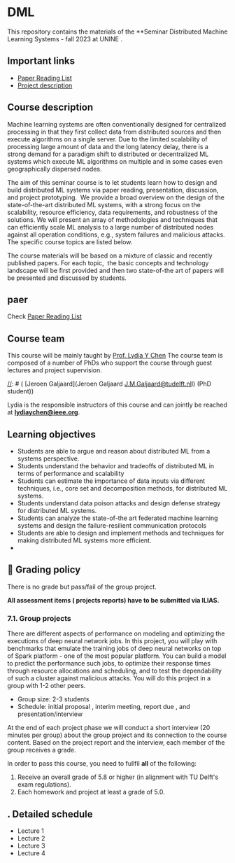 # DML
This repository contains the materials of the  **Seminar Distributed Machine Learning Systems - fall 2023  at UNINE . 




##  <a name='Importantlinks'></a>Important links

- [Paper Reading List](PaperList.md)
- [Project description](project.md)



##  <a name='Coursedescription'></a>Course description

Machine learning systems are often conventionally designed for centralized processing in that they first collect data from distributed sources and then execute algorithms on a single server. Due to the limited scalability of processing large amount of data and the long latency delay, there is a strong demand for a paradigm shift to distributed or decentralized ML systems which execute ML algorithms on multiple and in some cases even geographically dispersed nodes.

The aim of this seminar course is to let students learn how to design and build distributed ML systems via paper reading, presentation, discussion, and project prototyping.&nbsp; We provide a broad overview on the design of the state-of-the-art distributed ML systems, with a strong focus on the scalability, resource efficiency, data requirements, and robustness of the solutions. We will present an array of methodologies and techniques that can efficiently scale ML analysis to a large number of distributed nodes against all operation conditions, e.g., system failures and malicious attacks. The specific course topics are listed below.

The course materials will be based on a mixture of classic and recently published papers. For each topic, &nbsp;the basic concepts and technology landscape will be first provided and then two state-of-the art of papers will be presented and discussed by students.


##  <a name='Paper List'></a>paer


Check [Paper Reading List](PaperList.md)



##  <a name='Courseteam'></a>Course team
This course will be mainly taught by [Prof. Lydia Y Chen]([https://lydiaychen.github.io/])  The course team is composed of a number of PhDs  who support the course through guest lectures and project supervision.


[//]: # ( [Jeroen Galjaard](Jeroen Galjaard <J.M.Galjaard@tudelft.nl>l) (PhD student))

Lydia is the responsible instructors of this course and can jointly be reached at **lydiaychen@ieee.org**.

[//]: # (5. <a name='ECs'></a>ECs)

[//]: # (This is a **5 EC course**, with **140 hours** of course work in total. We expect you to spread the load evenly across the 9 course weeks.)

##  <a name='Learningobjectives'></a>Learning objectives
- Students are able to argue and reason about distributed ML from a systems perspective.
- Students understand the behavior and tradeoffs of distributed ML in terms of performance and scalability
- Students can estimate the importance of data inputs via different techniques, i.e., core set and decomposition methods, for distributed ML systems.
- Students understand data poison attacks and design defense strategy for distributed ML systems.
- Students can analyze the state-of-the art federated machine learning systems and design the failure-resilient communication protocols
- Students are able to design and implement methods and techniques for making distributed ML systems more efficient.
- 
##  <a name='dart:Gradingpolicy'></a>:dart: Grading policy

There is no grade but pass/fail of the group project.


**All assessment items ( projects reports) have to be submitted via ILIAS.**




###  7.1. <a name='Groupprojects'></a>Group projects
<!-- 7 predefined project topics: evaluating the systems of 
-->
There are different aspects of performance  on modeling and optimizing the executions of deep neural network jobs. In this project, you will play with benchmarks that emulate the training jobs of deep neural networks on top of Spark platform - one of the most popular platform. You can build a model to predict the performance such jobs, to optimize their response times through resource allocations and scheduling, and to test the dependability of such a cluster against malicious attacks. You will do this project in a group with 1-2 other peers.

- Group size: 2-3 students
- Schedule: initial proposal , interim meeting, report due , and presentation/interview 

At the end of each project phase we will conduct a short interview (20 minutes per group) about the group project and its connection to the course content. Based on the project report and the interview, each member of the group receives a grade. 



In order to pass this course, you need to fullfil **all** of the following:
1. Receive an overall grade of 5.8 or higher (in alignment with TU Delft's exam regulations). 
2. Each homework and project at least a grade of 5.0.


##  . <a name='Detailedschedule'></a>Detailed schedule
- Lecture 1
- Lecture 2
- Lecture 3
- Lecture 4



